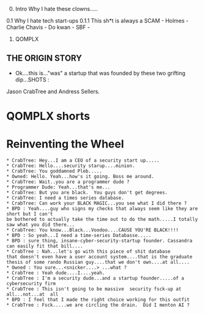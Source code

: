 


0. Intro
Why I hate these clowns.....

0.1 Why I hate tech start-ups 
0.1.1 This sh*t is always a SCAM
	- Holmes 
	- Charlie Chavis
	- Do kwan
	- SBF
	- 



1. QOMPLX


## THE ORIGIN STORY 

- Ok....this is..."was" a startup that was founded by these two grifting
dip...SHOTS :


Jason CrabTree and  Andress Sellers.



# QOMPLX shorts 


#	Reinventing the Wheel  
	* CrabTree: Hey...I am a CEO of a security start up.....
	* CrabTree: Hello....security starup....minion.
	* CrabTree: You goddamned Pleb.....
	* Owned: Hello. Yeah...how's it going. Boss me around.
	* CrabTree: Wait..you are a programmer dude ?
	* Programmer Dude: Yeah...that's me...
	* CrabTree: But you are black.  You guys don't get degrees.
	* CrabTree: I need a times series database. 
	* CrabTree: Can work your BLACK MAGIC...you see what I did there ?
	* BPD : Yeah....guy who signs my checks that always seem like they are short but I can't
	be bothered to actually take the time out to do the math.....I totally saw what you did there...
	* CrabTree: You know...Black...Voodoo....CAUSE YOU'RE BLACK!!!!
	* BPD : So yeah...I need a time-series Databasse.....
	* BPD : sure thing, insane-cyber-security-startup founder. Cassandra can easily fit that bill....
	* CrabTree : Nah...let's go with this piece of shit database
	that doesn't even have a user account system....that is the graduate 
	thesis of some rando Russian guy....that we don't own....at all....
	* Owned : You sure...<snicker....> ...what ?
	* CrabTree : Yeah dude....I....yeah.  
	* CrabTree : I'm a security dude...and a startup founder.....of a cybersecurity firm
	* CrabTree : This isn't going to be massive  security fsck-up at all...not...at  all
	* BPD : I feel that I made the right choice working for this outfit
	* CrabTree : Fsck.....we are circling the drain.  Did I menton AI ?   







